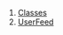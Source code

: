 

1. [Classes](views_after_auth_screens_profile_user_feed/views_after_auth_screens_profile_user_feed-library.html#classes)
2. [UserFeed](views_after_auth_screens_profile_user_feed/UserFeed-class.html)
